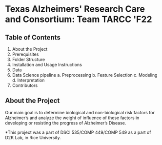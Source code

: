 # Texas Alzheimers' Research Care and Consortium: Team TARCC 'F22

## Table of Contents
1. About the Project
2. Prerequisites
3. Folder Structure
4. Installation and Usage Instructions
5. Data 
6. Data Science pipeline
  a. Preprocessing
  b. Feature Selection
  c. Modeling
  d. Interpretation
7. Contributors

## About the Project
Our main goal is to determine biological and non-biological risk factors for Alzheimer’s and analyze the weight of influence of these factors in developing or resisting the progress of Alzheimer’s Disease.

*This project was a part of DSCI 535/COMP 449/COMP 549 as a part of D2K Lab, in Rice University.
